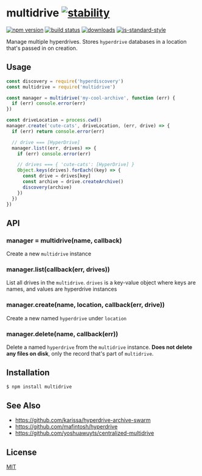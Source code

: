 # multidrive [![stability][0]][1]
[![npm version][2]][3] [![build status][4]][5]
[![downloads][8]][9] [![js-standard-style][10]][11]

Manage multiple hyperdrives. Stores `hyperdrive` databases in a location that's
passed in on creation.

## Usage
```js
const discovery = require('hyperdiscovery')
const multidrive = require('multidrive')

const manager = multidrive('my-cool-archive', function (err) {
  if (err) console.error(err)
})

const driveLocation = process.cwd()
manager.create('cute-cats', driveLocation, (err, drive) => {
  if (err) return console.error(err)

  // drive === [HyperDrive]
  manager.list((err, drives) => {
    if (err) console.error(err)

    // drives === { 'cute-cats': [HyperDrive] }
    Object.keys(drives).forEach((key) => {
      const drive = drives[key]
      const archive = drive.createArchive()
      discovery(archive)
    })
  })
})
```

## API
### manager = multidrive(name, callback)
Create a new `multidrive` instance

### manager.list(callback(err, drives))
List all drives in the `multidrive`. `drives` is a key-value object where keys
are names, and values are hyperdrive instances

### manager.create(name, location, callback(err, drive))
Create a new named `hyperdrive` under `location`

### manager.delete(name, callback(err))
Delete a named `hyperdrive` from the `multidrive` instance. __Does not delete
any files on disk__, only the record that's part of `multidrive`.

## Installation
```sh
$ npm install multidrive
```

## See Also
- https://github.com/karissa/hyperdrive-archive-swarm
- https://github.com/mafintosh/hyperdrive
- https://github.com/yoshuawuyts/centralized-multidrive

## License
[MIT](https://tldrlegal.com/license/mit-license)

[0]: https://img.shields.io/badge/stability-experimental-orange.svg?style=flat-square
[1]: https://nodejs.org/api/documentation.html#documentation_stability_index
[2]: https://img.shields.io/npm/v/multidrive.svg?style=flat-square
[3]: https://npmjs.org/package/multidrive
[4]: https://img.shields.io/travis/yoshuawuyts/multidrive/master.svg?style=flat-square
[5]: https://travis-ci.org/yoshuawuyts/multidrive
[6]: https://img.shields.io/codecov/c/github/yoshuawuyts/multidrive/master.svg?style=flat-square
[7]: https://codecov.io/github/yoshuawuyts/multidrive
[8]: http://img.shields.io/npm/dm/multidrive.svg?style=flat-square
[9]: https://npmjs.org/package/multidrive
[10]: https://img.shields.io/badge/code%20style-standard-brightgreen.svg?style=flat-square
[11]: https://github.com/feross/standard
